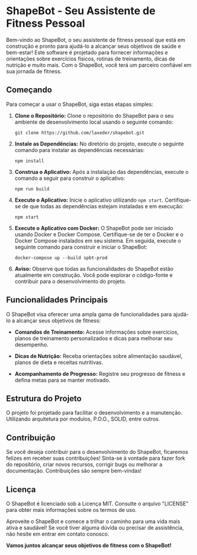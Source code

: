 # ShapeBot - Seu Assistente de Fitness Pessoal

Bem-vindo ao ShapeBot, o seu assistente de fitness pessoal que está em construção e pronto para ajudá-lo a alcançar seus objetivos de saúde e bem-estar! Este software é projetado para fornecer informações e orientações sobre exercícios físicos, rotinas de treinamento, dicas de nutrição e muito mais. Com o ShapeBot, você terá um parceiro confiável em sua jornada de fitness.

## Começando

Para começar a usar o ShapeBot, siga estas etapas simples:

1. **Clone o Repositório:**
   Clone o repositório do ShapeBot para o seu ambiente de desenvolvimento local usando o seguinte comando:

   ```
   git clone https://github.com/laxeder/shapebot.git
   ```

2. **Instale as Dependências:**
   No diretório do projeto, execute o seguinte comando para instalar as dependências necessárias:

   ```
   npm install
   ```

3. **Construa o Aplicativo:**
   Após a instalação das dependências, execute o comando a seguir para construir o aplicativo:

   ```
   npm run build
   ```

4. **Execute o Aplicativo:**
   Inicie o aplicativo utilizando `npm start`. Certifique-se de que todas as dependências estejam instaladas e em execução:

   ```
   npm start
   ```

5. **Execute o Aplicativo com Docker:**
   O ShapeBot pode ser iniciado usando Docker e Docker Compose. Certifique-se de ter o Docker e o Docker Compose instalados em seu sistema. Em seguida, execute o seguinte comando para construir e iniciar o ShapeBot:

   ```
   docker-compose up --build spbt-prod
   ```

6. **Aviso:**
   Observe que todas as funcionalidades do ShapeBot estão atualmente em construção. Você pode explorar o código-fonte e contribuir para o desenvolvimento do projeto.

## Funcionalidades Principais

O ShapeBot visa oferecer uma ampla gama de funcionalidades para ajudá-lo a alcançar seus objetivos de fitness:

- **Comandos de Treinamento:** Acesse informações sobre exercícios, planos de treinamento personalizados e dicas para melhorar seu desempenho.

- **Dicas de Nutrição:** Receba orientações sobre alimentação saudável, planos de dieta e receitas nutritivas.

- **Acompanhamento de Progresso:** Registre seu progresso de fitness e defina metas para se manter motivado.

## Estrutura do Projeto

O projeto foi projetado para facilitar o desenvolvimento e a manutenção. Utilizando arquitetura por modulos, P.O.O., SOLID, entre outros.

## Contribuição

Se você deseja contribuir para o desenvolvimento do ShapeBot, ficaremos felizes em receber suas contribuições! Sinta-se à vontade para fazer fork do repositório, criar novos recursos, corrigir bugs ou melhorar a documentação. Contribuições são sempre bem-vindas!

## Licença

O ShapeBot é licenciado sob a Licença MIT. Consulte o arquivo "LICENSE" para obter mais informações sobre os termos de uso.

Aproveite o ShapeBot e comece a trilhar o caminho para uma vida mais ativa e saudável! Se você tiver alguma dúvida ou precisar de assistência, não hesite em entrar em contato conosco.

**Vamos juntos alcançar seus objetivos de fitness com o ShapeBot!**
